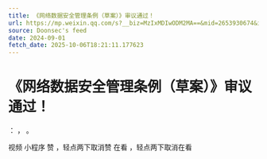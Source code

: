 ```yaml
---
title: 《网络数据安全管理条例（草案）》审议通过！
url: https://mp.weixin.qq.com/s?__biz=MzIxMDIwODM2MA==&mid=2653930674&idx=1&sn=a0409354fd442a5d3f1f6a810277a83a
source: Doonsec's feed
date: 2024-09-01
fetch_date: 2025-10-06T18:21:11.177623
---
```


# 《网络数据安全管理条例（草案）》审议通过！

：
，
。

视频
小程序
赞
，轻点两下取消赞
在看
，轻点两下取消在看